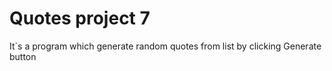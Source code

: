# Quotes project 7

It`s a program which generate random quotes from list by clicking Generate button
